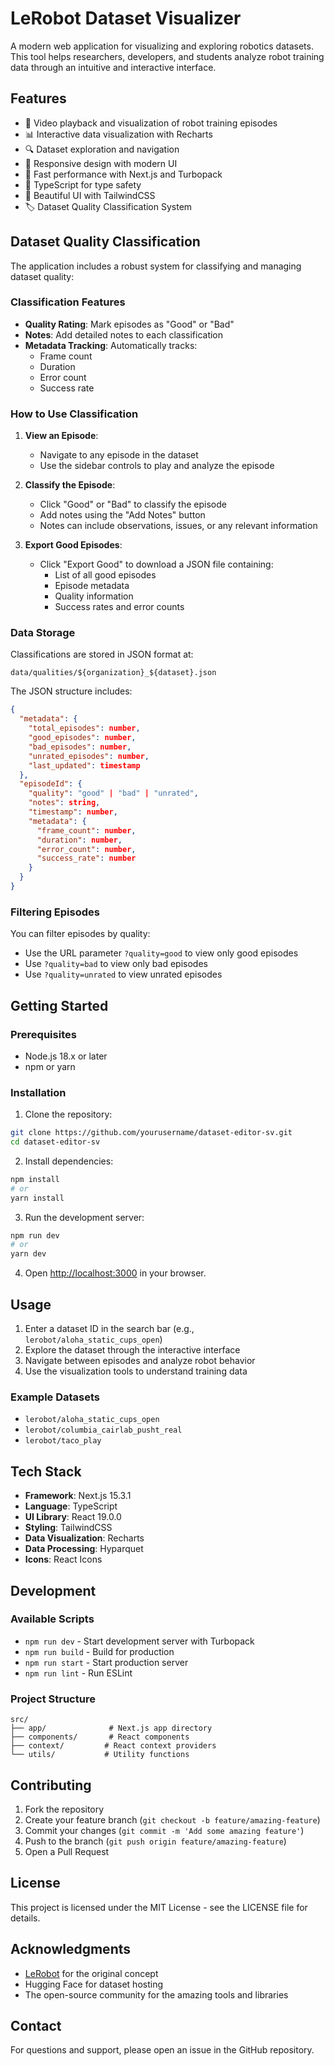 # LeRobot Dataset Visualizer

A modern web application for visualizing and exploring robotics datasets. This tool helps researchers, developers, and students analyze robot training data through an intuitive and interactive interface.

## Features

- 🎥 Video playback and visualization of robot training episodes
- 📊 Interactive data visualization with Recharts
- 🔍 Dataset exploration and navigation
- 📱 Responsive design with modern UI
- 🚀 Fast performance with Next.js and Turbopack
- 🎯 TypeScript for type safety
- 🎨 Beautiful UI with TailwindCSS
- 🏷️ Dataset Quality Classification System

## Dataset Quality Classification

The application includes a robust system for classifying and managing dataset quality:

### Classification Features

- **Quality Rating**: Mark episodes as "Good" or "Bad"
- **Notes**: Add detailed notes to each classification
- **Metadata Tracking**: Automatically tracks:
  - Frame count
  - Duration
  - Error count
  - Success rate

### How to Use Classification

1. **View an Episode**:
   - Navigate to any episode in the dataset
   - Use the sidebar controls to play and analyze the episode

2. **Classify the Episode**:
   - Click "Good" or "Bad" to classify the episode
   - Add notes using the "Add Notes" button
   - Notes can include observations, issues, or any relevant information

3. **Export Good Episodes**:
   - Click "Export Good" to download a JSON file containing:
     - List of all good episodes
     - Episode metadata
     - Quality information
     - Success rates and error counts

### Data Storage

Classifications are stored in JSON format at:
```
data/qualities/${organization}_${dataset}.json
```

The JSON structure includes:
```json
{
  "metadata": {
    "total_episodes": number,
    "good_episodes": number,
    "bad_episodes": number,
    "unrated_episodes": number,
    "last_updated": timestamp
  },
  "episodeId": {
    "quality": "good" | "bad" | "unrated",
    "notes": string,
    "timestamp": number,
    "metadata": {
      "frame_count": number,
      "duration": number,
      "error_count": number,
      "success_rate": number
    }
  }
}
```

### Filtering Episodes

You can filter episodes by quality:
- Use the URL parameter `?quality=good` to view only good episodes
- Use `?quality=bad` to view only bad episodes
- Use `?quality=unrated` to view unrated episodes

## Getting Started

### Prerequisites

- Node.js 18.x or later
- npm or yarn

### Installation

1. Clone the repository:
```bash
git clone https://github.com/yourusername/dataset-editor-sv.git
cd dataset-editor-sv
```

2. Install dependencies:
```bash
npm install
# or
yarn install
```

3. Run the development server:
```bash
npm run dev
# or
yarn dev
```

4. Open [http://localhost:3000](http://localhost:3000) in your browser.

## Usage

1. Enter a dataset ID in the search bar (e.g., `lerobot/aloha_static_cups_open`)
2. Explore the dataset through the interactive interface
3. Navigate between episodes and analyze robot behavior
4. Use the visualization tools to understand training data

### Example Datasets

- `lerobot/aloha_static_cups_open`
- `lerobot/columbia_cairlab_pusht_real`
- `lerobot/taco_play`

## Tech Stack

- **Framework**: Next.js 15.3.1
- **Language**: TypeScript
- **UI Library**: React 19.0.0
- **Styling**: TailwindCSS
- **Data Visualization**: Recharts
- **Data Processing**: Hyparquet
- **Icons**: React Icons

## Development

### Available Scripts

- `npm run dev` - Start development server with Turbopack
- `npm run build` - Build for production
- `npm run start` - Start production server
- `npm run lint` - Run ESLint

### Project Structure

```
src/
├── app/              # Next.js app directory
├── components/       # React components
├── context/         # React context providers
└── utils/           # Utility functions
```

## Contributing

1. Fork the repository
2. Create your feature branch (`git checkout -b feature/amazing-feature`)
3. Commit your changes (`git commit -m 'Add some amazing feature'`)
4. Push to the branch (`git push origin feature/amazing-feature`)
5. Open a Pull Request

## License

This project is licensed under the MIT License - see the LICENSE file for details.

## Acknowledgments

- [LeRobot](https://x.com/RemiCadene/status/1825455895561859185) for the original concept
- Hugging Face for dataset hosting
- The open-source community for the amazing tools and libraries

## Contact

For questions and support, please open an issue in the GitHub repository.
